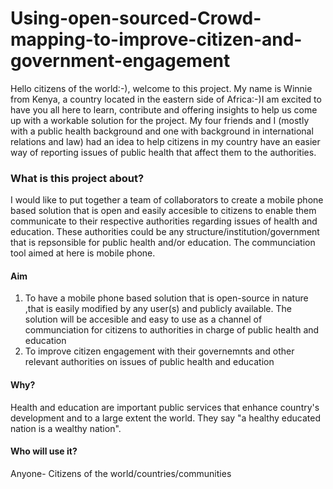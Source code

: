 # Using-open-sourced-Crowd-mapping-to-improve-citizen-and-government-engagement
 Hello citizens of the world:-), welcome to this project. My name is Winnie from Kenya, a country located in the eastern side of Africa:-)I am excited to have you all here to learn, contribute and offering insights to help us come up with a workable solution for the project.
 My four friends and I (mostly with a public health background and one with background in international relations and law) had an idea to help citizens in my country have an easier way of reporting issues of public health that affect them to the authorities.
 
### What is this project about?
I would like to put together a team of collaborators to create a mobile phone based solution that is open and easily accesible to citizens to enable them communicate to their respective authorities regarding issues of health and education. 
These authorities could be any structure/institution/government that is repsonsible for public health and/or education. The communciation tool aimed at here is mobile phone.

#### Aim
1. To have a mobile phone based solution that is open-source in nature ,that is easily modified by any user(s) and publicly available. The solution will be accesible and easy to use as a channel of communciation for citizens to authorities in charge of public health and education
2. To improve citizen engagement with their governemnts and other relevant authorities on issues of public health and education

#### Why?
Health and education are important public services that enhance country's development and to a large extent the world. They say "a healthy educated nation is a wealthy nation".


#### Who will use it? 
Anyone- Citizens of the world/countries/communities









